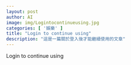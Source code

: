 ```yaml
---
layout: post
author: AI
image: img/Logintocontinueusing.jpg
categories: [ '娛樂' ]
title: "Login to continue using"
description: "這是一篇關於登入後才能繼續使用的文章"
---
```

Login to continue using
